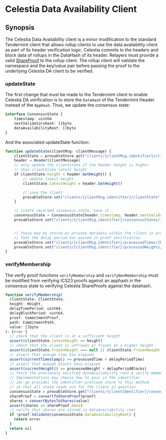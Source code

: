 # Celestia Data Availability Client

## Synopsis

The Celestia Data Availability client is a minor modification to the standard Tendermint client that allows rollup clients to use the data availability client as part of its header verification logic. Celestia commits to the headers and block data of rollups in the DataHash of its header. Relayers must provide a valid [ShareProof](https://docs.celestia.org/developers/blobstream-proof-queries#converting-the-proofs-to-be-usable-in-the-daverifier-contract) to the rollup client. The rollup client will validate the namespace and the key/value pair before passing the proof to the underlying Celestia DA client to be verified.

### updateState

The first change that must be made to the Tendermint client to enable Celestia DA verification is to store the `DataHash` of the Tendermint Header instead of the `AppHash`. Thus, we update the consensus state:

```typescript
interface ConsensusState {
    timestamp: uint64
    nextValidatorsHash: []byte
    dataAvailabilityRoot: []byte
}
```

And the associated updateState function:

```typescript
function updateState(clientMsg: clientMessage) {
    clientState = provableStore.get("clients/{clientMsg.identifier}/clientState")
    header = Header(clientMessage)
    // only update the clientstate if the header height is higher
    // than clientState latest height
    if clientState.height < header.GetHeight() {
        // update latest height
        clientState.latestHeight = header.GetHeight()

        // save the client
        provableStore.set("clients/{clientMsg.identifier}/clientState", clientState)
    }

    // create recorded consensus state, save it
    consensusState = ConsensusState{header.timestamp, header.nextValidatorsHash, header.dataHash} // key change
    provableStore.set("clients/{clientMsg.identifier}/consensusStates/{header.GetHeight()}", consensusState)


    // these may be stored as private metadata within the client in order to verify
    // that the delay period has passed in proof verification
    provableStore.set("clients/{clientMsg.identifier}/processedTimes/{header.GetHeight()}", currentTimestamp())
    provableStore.set("clients/{clientMsg.identifier}/processedHeights/{header.GetHeight()}", currentHeight())
}
```

### verifyMembership

The verify proof functions `verifyMembership` and `verifyNonMembership` must be modified from verifying ICS23 proofs against an apphash in the consensus state to verifying Celestia ShareProofs against the datahash.

```typescript
function verifyMembership(
  clientState: ClientState,
  height: Height,
  delayTimePeriod: uint64,
  delayBlockPeriod: uint64,
  proof: CommitmentProof,
  path: CommitmentPath,
  value: []byte
): Error {
  // check that the client is at a sufficient height
  assert(clientState.latestHeight >= height)
  // check that the client is unfrozen or frozen at a higher height
  assert(clientState.frozenHeight === null || clientState.frozenHeight > height)
  // assert that enough time has elapsed
  assert(currentTimestamp() >= processedTime + delayPeriodTime)
  // assert that enough blocks have elapsed
  assert(currentHeight() >= processedHeight + delayPeriodBlocks)
  // fetch the previously verified dataAvailability root & verify membership
  // Implementations may choose how to pass in the identifier
  // ibc-go provides the identifier-prefixed store to this method
  // so that all state reads are for the client in question
  consensusState = provableStore.get("clients/{clientIdentifier}/consensusStates/{height}")
  shareProof = convertToShareProof(proof)
  shares = convertBytesToShares(value)
  assert(shares == shareProof.data)
  // verify that shares are stored in dataAvailability root
  if !proof.Validate(consensusState.dataAvailabilityRoot) {
    return error
  }
  return nil
}
```